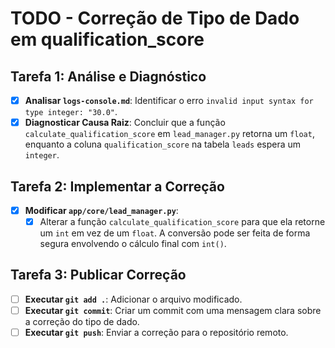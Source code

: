 # TODO - Correção de Tipo de Dado em qualification_score

## Tarefa 1: Análise e Diagnóstico

- [x] **Analisar `logs-console.md`**: Identificar o erro `invalid input syntax for type integer: "30.0"`.
- [x] **Diagnosticar Causa Raiz**: Concluir que a função `calculate_qualification_score` em `lead_manager.py` retorna um `float`, enquanto a coluna `qualification_score` na tabela `leads` espera um `integer`.

## Tarefa 2: Implementar a Correção

- [x] **Modificar `app/core/lead_manager.py`**:
    - [x] Alterar a função `calculate_qualification_score` para que ela retorne um `int` em vez de um `float`. A conversão pode ser feita de forma segura envolvendo o cálculo final com `int()`.

## Tarefa 3: Publicar Correção

- [ ] **Executar `git add .`**: Adicionar o arquivo modificado.
- [ ] **Executar `git commit`**: Criar um commit com uma mensagem clara sobre a correção do tipo de dado.
- [ ] **Executar `git push`**: Enviar a correção para o repositório remoto.
